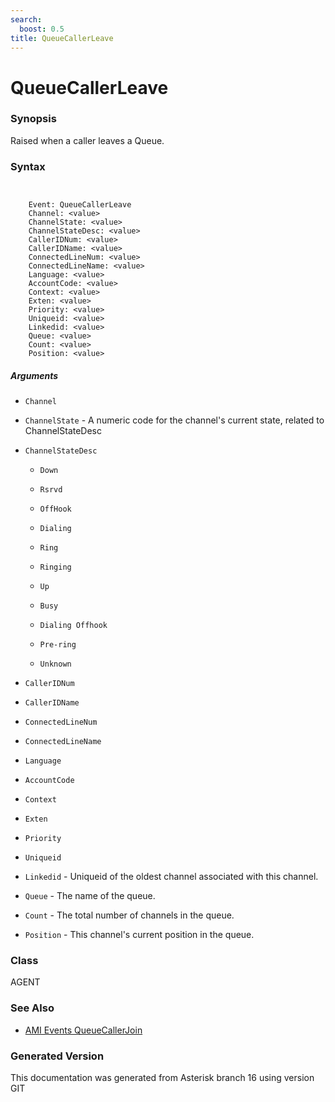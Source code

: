 ```yaml
---
search:
  boost: 0.5
title: QueueCallerLeave
---
```


# QueueCallerLeave

### Synopsis

Raised when a caller leaves a Queue.

### Syntax


```


    Event: QueueCallerLeave
    Channel: <value>
    ChannelState: <value>
    ChannelStateDesc: <value>
    CallerIDNum: <value>
    CallerIDName: <value>
    ConnectedLineNum: <value>
    ConnectedLineName: <value>
    Language: <value>
    AccountCode: <value>
    Context: <value>
    Exten: <value>
    Priority: <value>
    Uniqueid: <value>
    Linkedid: <value>
    Queue: <value>
    Count: <value>
    Position: <value>

```
##### Arguments


* `Channel`

* `ChannelState` - A numeric code for the channel's current state, related to ChannelStateDesc<br>

* `ChannelStateDesc`

    * `Down`

    * `Rsrvd`

    * `OffHook`

    * `Dialing`

    * `Ring`

    * `Ringing`

    * `Up`

    * `Busy`

    * `Dialing Offhook`

    * `Pre-ring`

    * `Unknown`

* `CallerIDNum`

* `CallerIDName`

* `ConnectedLineNum`

* `ConnectedLineName`

* `Language`

* `AccountCode`

* `Context`

* `Exten`

* `Priority`

* `Uniqueid`

* `Linkedid` - Uniqueid of the oldest channel associated with this channel.<br>

* `Queue` - The name of the queue.<br>

* `Count` - The total number of channels in the queue.<br>

* `Position` - This channel's current position in the queue.<br>

### Class

AGENT
### See Also

* [AMI Events QueueCallerJoin](/Asterisk_16_Documentation/API_Documentation/AMI_Events/QueueCallerJoin)


### Generated Version

This documentation was generated from Asterisk branch 16 using version GIT 
